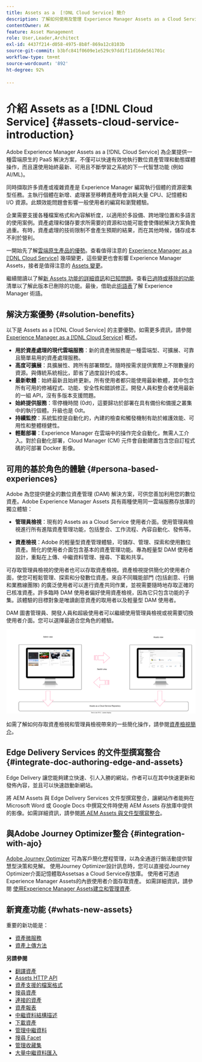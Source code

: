 ```yaml
---
title: Assets as a  [!DNL Cloud Service] 簡介
description: 了解如何使用及管理 Experience Manager Assets as a Cloud Service。
contentOwner: AK
feature: Asset Management
role: User,Leader,Architect
exl-id: 4437f214-d058-4975-8b8f-869a12c8103b
source-git-commit: b3bfc841f0609e1e529c97dd1f11d16de561701c
workflow-type: tm+mt
source-wordcount: '892'
ht-degree: 92%

---
```



# 介紹 Assets as a [!DNL Cloud Service] {#assets-cloud-service-introduction}

<!-- Need review information from gklebus -->

Adobe Experience Manager Assets as a [!DNL Cloud Service] 為企業提供一種雲端原生的 PaaS 解決方案，不僅可以快速有效地執行數位資產管理和動態媒體操作，而且還使用始終最新、可用且不斷學習之系統的下一代智慧功能 (例如 AI/ML)。

同時擷取許多資產或複雜資產是 Experience Manager 編寫執行個體的資源密集型任務。主執行個體在新增、處理甚至移轉資產時會消耗大量 CPU、記憶體和 I/O 資源。此類效能問題會影響一般使用者的編寫和瀏覽體驗。

企業需要支援各種檔案格式和內容解析度，以適用於多設備、跨地理位置和多語言的使用案例。資產處理和儲存要求所需要的資源和功能可能會使傳統解決方案負擔過重。有時，資產處理的技術限制不會產生預期的結果，而在其他時候，儲存成本不利於營利。

一開始先了解[雲端原生產品的優勢](#solution-benefits)。查看值得注意的 [Experience Manager as a  [!DNL Cloud Service]](/help/release-notes/aem-cloud-changes.md) 幾項變更，這些變更也會影響 Experience Manager Assets，接者是值得注意的 [Assets 變更](/help/assets/assets-cloud-changes.md)。

繼續閱讀以了解[新 Assets 功能的詳細資訊](#whats-new-assets)和[已知問題](/help/release-notes/maintenance/latest.md)。查看[已過時或移除的功能](/help/release-notes/deprecated-removed-features.md)清單以了解此版本已刪除的功能。最後，借助此[術語表](/help/overview/terminology.md)了解 Experience Manager 術語。

## 解決方案優勢 {#solution-benefits}

以下是 Assets as a [!DNL Cloud Service] 的主要優勢。如需更多資訊，請參閱 [Experience Manager as a  [!DNL Cloud Service]](/help/overview/introduction.md) 概述。

* **用於資產處理的現代雲端服務**：新的資產微服務是一種雲端型、可擴展、可靠且簡單易用的資產處理服務。
* **高度可擴展**：具擴展性、跨所有部署類型。隨時按需求提供實際上不限數量的資源。與傳統系統相比，節省了過度設計的成本。
* **最新軟體**：始終最新且始終更新。所有使用者都只能使用最新軟體，其中包含所有可用的修補程式、功能、安全性和錯誤修正。開發人員和整合者使用最新的一組 API，沒有多版本支援問題。
* **始終提供服務**：零停機時間 (0dt)，這要歸功於部署在具有備份和備援之叢集中的執行個體。升級也是 0dt。
* **持續監控**：系統監控是自動化的，內建的檢查和觸發機制有助於維護效能、可用性和整體穩健性。
* **輕鬆部署**：Experience Manager 在雲端中的操作完全自動化，無需人工介入。對於自動化部署，Cloud Manager (CM) 元件會自動建置包含您自訂程式碼的可部署 Docker 影像。

## 可用的基於角色的體驗 {#persona-based-experiences}

Adobe 為您提供健全的數位資產管理 (DAM) 解決方案，可供您善加利用您的數位資產。Adobe Experience Manager Assets 具有兩種使用同一雲端服務存放庫的獨立體驗：

* **管理員檢視**：現有的 Assets as a Cloud Service 使用者介面。使用管理員檢視進行所有進階資產管理功能，包括整合、工作流程、內容自動化、發佈等。

* **資產檢視**：Adobe 的輕量型資產管理體驗，可儲存、管理、探索和使用數位資產。簡化的使用者介面包含基本的資產管理功能。專為輕量型 DAM 使用者設計，重點在上傳、中繼資料管理、搜尋、下載和共享。

可存取管理員檢視的使用者也可以存取資產檢視。資產檢視提供簡化的使用者介面，使您可輕鬆管理、探索和分發數位資產。來自不同職能部門 (包括創意、行銷和業務線團隊) 的廣泛使用者可以進行資產共同作業，並視需要隨時地存取正確的已核准資產。許多臨時 DAM 使用者偏好使用資產檢視，因為它只包含功能的子集。該體驗的目標對象是唯讀創意資產的取用者以及輕量型 DAM 使用者。

DAM 圖書管理員、開發人員和超級使用者可以繼續使用管理員檢視或視需要切換使用者介面。您可以選擇最適合您角色的體驗。

![新增標記](assets/newui-overview.svg)

如需了解如何存取資產檢視和管理員檢視帶來的一些簡化操作，請參閱[資產檢視簡介](/help/assets/assets-view-introduction.md)。

## Edge Delivery Services 的文件型撰寫整合 {#integrate-doc-authoring-edge-and-assets}

Edge Delivery 讓您能夠建立快速、引人入勝的網站，作者可以在其中快速更新和發佈內容，並且可以快速啟動新網站。

將 AEM Assets 與 Edge Delivery Services 文件型撰寫整合，讓網站作者能夠在 Microsoft Word 或 Google Docs 中撰寫文件時使用 AEM Assets 存放庫中提供的影像。如需詳細資訊，請參閱[將 AEM Assets 與文件型撰寫整合](/help/edge/using.md#integrate-assets-edge)。

## 與Adobe Journey Optimizer整合 {#integration-with-ajo}

[Adobe Journey Optimizer](https://business.adobe.com/products/journey-optimizer/adobe-journey-optimizer.html) 可為客戶簡化歷程管理，以為全通道行銷活動提供智慧型決策和見解。 使用Journey Optimizer設計訊息時，您可以直接從Journey Optimizer介面記憶體取Assetsas a Cloud Service存放庫。 使用者可透過Experience Manager Assets的內嵌使用者介面存取資產。 如需詳細資訊，請參閱 [使用Experience Manager Assets建立和管理資產](https://experienceleague.adobe.com/docs/journey-optimizer/using/content-management/assets-images/assets.html).

## 新資產功能 {#whats-new-assets}

重要的新功能是：

* [資產微服務](/help/assets/asset-microservices-overview.md)
* [資產上傳方法](/help/assets/add-assets.md)

**另請參閱**

* [翻譯資產](translate-assets.md)
* [Assets HTTP API](mac-api-assets.md)
* [資產支援的檔案格式](file-format-support.md)
* [搜尋資產](search-assets.md)
* [連接的資產](use-assets-across-connected-assets-instances.md)
* [資產報表](asset-reports.md)
* [中繼資料結構描述](metadata-schemas.md)
* [下載資產](download-assets-from-aem.md)
* [管理中繼資料](manage-metadata.md)
* [搜尋 Facet](search-facets.md)
* [管理收藏集](manage-collections.md)
* [大量中繼資料匯入](metadata-import-export.md)
